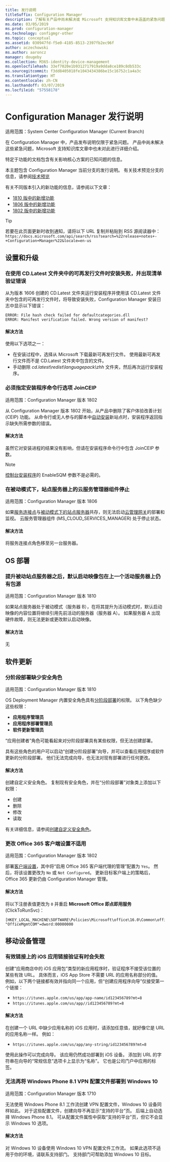 ```yaml
---
title: 发行说明
titleSuffix: Configuration Manager
description: 了解有关产品中尚未解决或 Microsoft 支持知识库文章中未涵盖的紧急问题。
ms.date: 03/05/2019
ms.prod: configuration-manager
ms.technology: configmgr-other
ms.topic: conceptual
ms.assetid: 030947fd-f5e0-4185-8513-2397fb2ec96f
author: aczechowski
ms.author: aaroncz
manager: dougeby
ms.collection: M365-identity-device-management
ms.openlocfilehash: 33ef7020e1b9312717919a9dda8ce189c8db533c
ms.sourcegitcommit: f3dd8405018fe1043434386be15c16752c1a4a3c
ms.translationtype: HT
ms.contentlocale: zh-CN
ms.lasthandoff: 03/07/2019
ms.locfileid: "57558178"
---
```

# <a name="release-notes-for-configuration-manager"></a>Configuration Manager 发行说明

适用范围：System Center Configuration Manager (Current Branch)

在 Configuration Manager 中，产品发布说明仅限于紧急问题。 产品中尚未解决这些紧急问题，Microsoft 支持知识库文章中也未对此进行详细介绍。  

特定于功能的文档包含有关影响核心方案的已知问题的信息。  

本主题包含 Configuration Manager 当前分支的发行说明。 有关技术预览分支的信息，请参阅[技术预览](/sccm/core/get-started/technical-preview)  

有关不同版本引入的新功能的信息，请参阅以下文章：
- [1810 版中的新增功能](/sccm/core/plan-design/changes/whats-new-in-version-1810)
- [1806 版中的新增功能](/sccm/core/plan-design/changes/whats-new-in-version-1806)  
- [1802 版中的新增功能](/sccm/core/plan-design/changes/whats-new-in-version-1802)

> [!Tip]  
> 若要在此页面更新时收到通知，请将以下 URL 复制并粘贴到 RSS 源阅读器中：`https://docs.microsoft.com/api/search/rss?search=%22release+notes+-+Configuration+Manager%22&locale=en-us`



## <a name="set-up-and-upgrade"></a>设置和升级  


### <a name="when-using-redistributable-files-from-the-cdlatest-folder-setup-fails-with-a-manifest-verification-error"></a>在使用 CD.Latest 文件夹中的可再发行文件时安装失败，并出现清单验证错误
<!-- 510080, 490569  -->

从为版本 1606 创建的 CD.Latest 文件夹运行安装程序并使用该 CD.Latest 文件夹中包含的可再发行文件时，将导致安装失败，Configuration Manager 安装日志中显示以下错误：

  `ERROR: File hash check failed for defaultcategories.dll`  
  `ERROR: Manifest verification failed. Wrong version of manifest?`

#### <a name="workaround"></a>解决方法
使用以下选项之一：
 - 在安装过程中，选择从 Microsoft 下载最新可再发行文件。 使用最新可再发行文件而不是 CD.Latest 文件夹中包含的文件。
 - 手动删除 *cd.latest\redist\languagepack\zhh* 文件夹，然后再次运行安装程序。


### <a name="setup-command-line-option-joinceip-must-be-specified"></a>必须指定安装程序命令行选项 JoinCEIP
<!--510806-->
适用范围：Configuration Manager 版本 1802

从 Configuration Manager 版本 1802 开始，从产品中删除了客户体验改善计划 (CEIP) 功能。 从命令行或无人参与的脚本中[自动安装](/sccm/core/servers/deploy/install/command-line-options-for-setup)新站点时，安装程序返回指示缺失所需参数的错误。 

#### <a name="workaround"></a>解决方法
虽然它对安装进程的结果没有影响，但请在安装程序命令行中包含 JoinCEIP 参数。

 > [!Note]  
 > [控制台安装程序](/sccm/core/servers/deploy/install/install-consoles)的 EnableSQM 参数不是必需的。


### <a name="cloud-service-manager-component-stopped-on-site-server-in-passive-mode"></a>在被动模式下，站点服务器上的云服务管理器组件停止
<!--VSO 2858826, SCCMDocs issue 772-->
适用范围：Configuration Manager 版本 1806

如果[服务连接点](/sccm/core/servers/deploy/configure/about-the-service-connection-point)与[被动模式下的站点服务器](/sccm/core/servers/deploy/configure/site-server-high-availability)共存，则无法启动[云管理网关](/sccm/core/clients/manage/cmg/plan-cloud-management-gateway)的部署和监视。 云服务管理器组件 (MS_CLOUD_SERVICES_MANAGER) 处于停止状态。

#### <a name="workaround"></a>解决方法
将服务连接点角色移至另一台服务器。



<!-- ## Backup and recovery  -->


<!--## Client deployment and upgrade-->



## <a name="os-deployment"></a>OS 部署

### <a name="after-passive-site-server-is-promoted-the-default-boot-image-packages-still-have-package-source-on-the-previous-active-server"></a>提升被动站点服务器之后，默认启动映像包在上一个活动服务器上仍有包源
<!--3453224, SCCMDocs-pr issue 3097-->
适用范围：Configuration Manager 版本 1810

如果站点服务器处于被动模式（服务器 B），在将其提升为活动模式时，默认启动映像的内容位置将继续引用先前活动的服务器（服务器 A）。 如果服务器 A 出现硬件故障，则无法更新或更改默认启动映像。

#### <a name="workaround"></a>解决方法
无



## <a name="software-updates"></a>软件更新

### <a name="security-roles-are-missing-for-phased-deployments"></a>分阶段部署缺少安全角色
<!--3479337, SCCMDocs-pr issue 3095-->
适用范围：Configuration Manager 版本 1810

OS Deployment Manager 内置安全角色具有[分阶段部署](/sccm/osd/deploy-use/create-phased-deployment-for-task-sequence)的权限。 以下角色缺少这些权限：  

- **应用程序管理员**  
- **应用程序部署管理员**  
- **软件更新管理员**  

“应用创建者”角色可能看起来对分阶段部署具有某些权限，但无法创建部署。 

具有这些角色的用户可以启动“创建分阶段部署”向导，并可以查看应用程序或软件更新的分阶段部署。 他们无法完成向导，也无法对现有部署进行任何更改。

#### <a name="workaround"></a>解决方法
创建自定义安全角色。 复制现有安全角色，并在“分阶段部署”对象类上添加以下权限：
- 创建  
- 删除  
- 修改  
- 读取  

有关详细信息，请参阅[创建自定义安全角色](/sccm/core/servers/deploy/configure/configure-role-based-administration#BKMK_CreateSecRole)。


### <a name="changing-office-365-client-setting-doesnt-apply"></a>更改 Office 365 客户端设置不适用 
<!--511551-->
适用范围：Configuration Manager 版本 1802  

部署[客户端设置](/sccm/core/clients/deploy/about-client-settings#enable-management-of-the-office-365-client-agent)，其中将“启用 Office 365 客户端代理的管理”配置为 `Yes`。 然后，将该设置更改为 `No` 或 `Not Configured`。 更新目标客户端上的策略后，Office 365 更新仍由 Configuration Manager 管理。 

#### <a name="workaround"></a>解决方法
将以下注册表值更改为 `0` 并重启 **Microsoft Office 即点即用服务** (ClickToRunSvc)：

```
[HKEY_LOCAL_MACHINE\SOFTWARE\Policies\Microsoft\office\16.0\Common\officeupdate]
"OfficeMgmtCOM"=dword:00000000
```



## <a name="mobile-device-management"></a>移动设备管理  

### <a name="validation-for-ios-app-link-sometimes-fails-on-valid-link"></a>有效链接上的 iOS 应用链接验证有时会失败
<!-- LSI 106004348 -->创建“应用商店中的 iOS 应用包”类型的新应用程序时，验证程序不接受该位置的某些有效 URL。 具体而言，iOS App Store 不需要 URL 的应用名称部分的值。 例如，以下两个链接都有效并指向同一个应用，但“创建应用程序向导”仅接受第一个链接：
- `https://itunes.apple.com/us/app/app-name/id123456789?mt=8`
- `https://itunes.apple.com/us/app//id123456789?mt=8`

#### <a name="workaround"></a>解决方法
在创建一个 URL 中缺少应用名称的 iOS 应用时，请添加任意值，就好像它是 URL 的应用名称一样。 例如：
- `https://itunes.apple.com/us/app/any-string/id123456789?mt=8`

使用此操作可以完成向导。 该应用仍然成功部署到 iOS 设备。 添加到 URL 的字符串在向导的“常规信息”选项卡上显示为“名称”。 它也是公司门户中应用的标签。


### <a name="you-can-no-longer-deploy-windows-phone-81-vpn-profiles-to-windows-10"></a>无法再将 Windows Phone 8.1 VPN 配置文件部署到 Windows 10
<!-- 503274  -->
适用范围：Configuration Manager 版本 1710

无法使用 Windows Phone 8.1 工作流创建 VPN 配置文件，Windows 10 设备同样如此。 对于这些配置文件，创建向导不再显示“支持的平台”页。 后端上自动选择 Windows Phone 8.1。 可从配置文件属性中获取“支持的平台”页，但它不会显示 Windows 10 选项。

#### <a name="workaround"></a>解决方法
 对 Windows 10 设备使用 Windows 10 VPN 配置文件工作流。 如果此选项不适用于你的环境，请联系支持部门。 支持部门可帮助添加 Windows 10 目标。



<!-- ## Reports and monitoring    -->
<!-- ## Conditional access   -->
<!-- ## Endpoint Protection -->
